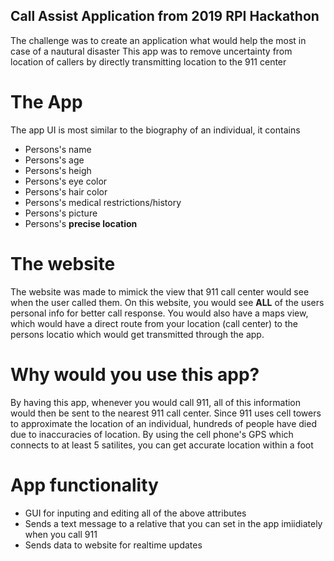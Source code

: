 ## Call Assist Application from 2019 RPI Hackathon
The challenge was to create an application what would help the most in case of a nautural disaster
This app was to remove uncertainty from location of callers by directly transmitting location to the 911 center
# The App
The app UI is most similar to the biography of an individual, it contains
- Persons's name
- Persons's age
- Persons's heigh
- Persons's eye color
- Persons's hair color
- Persons's medical restrictions/history
- Persons's picture
- Persons's **precise location**
# The website
The website was made to mimick the view that 911 call center would see when the user called them. On this website, you would see **ALL** of the users personal info for better call response. You would also have a maps view, which would have a direct route from your location (call center) to the persons locatio which would get transmitted through the app.   
# Why would you use this app?
By having this app, whenever you would call 911, all of this information would then be sent to the nearest 911 call center. Since 911 uses cell towers to approximate the location of an individual, hundreds of people have died due to inaccuracies of location. By using the cell phone's GPS which connects to at least 5 satilites, you can get accurate location within a foot
# App functionality
- GUI for inputing and editing all of the above attributes
- Sends a text message to a relative that you can set in the app imiidiately when you call 911
- Sends data to website for realtime updates


